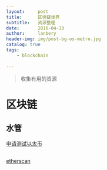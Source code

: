 ```yaml
---
layout:     post
title:      区块链世界
subtitle:   资源整理
date:       2016-04-13
author:     lanbery
header-img: img/post-bg-os-metro.jpg
catalog: true
tags:
    - blockchain
	
---
```

> 收集有用的资源
> 



# 区块链

## 水管

[申请测试以太币](https://faucet.ropsten.be)

## 
[etherscan](https://etherscan.io/token/0xB8c77482e45F1F44dE1745F52C74426C631bDD52#writeContract)